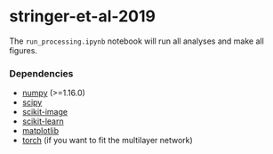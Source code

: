 # stringer-et-al-2019

The `run_processing.ipynb` notebook will run all analyses and make all figures.

### Dependencies
- [numpy](http://www.numpy.org/) (>=1.16.0)
- [scipy](https://www.scipy.org/)
- [scikit-image](https://scikit-image.org/)
- [scikit-learn](http://scikit-learn.org/stable/)
- [matplotlib](https://matplotlib.org/) 
- [torch](https://pytorch.org) (if you want to fit the multilayer network)
